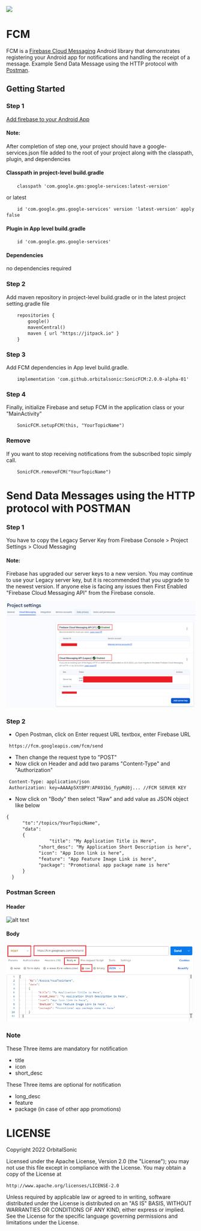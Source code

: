 [![](https://jitpack.io/v/orbitalsonic/SonicFCM.svg)](https://jitpack.io/#orbitalsonic/SonicFCM)
# FCM

FCM is a [Firebase Cloud Messaging](https://firebase.google.com/docs/cloud-messaging) Android library that demonstrates registering your Android app for notifications and handling the receipt of a message. Example Send Data Message using the HTTP protocol with [Postman](https://www.postman.com/).

## Getting Started

### Step 1

[Add firebase to your Android App](https://firebase.google.com/docs/android/setup)

#### Note:
After completion of step one, your project should have a google-services.json file added to the root of your project along with the classpath, plugin, and dependencies

#### Classpath in project-level build.gradle
```
    classpath 'com.google.gms:google-services:latest-version'
```
or latest
```
    id 'com.google.gms.google-services' version 'latest-version' apply false
```

#### Plugin in App level build.gradle
```
    id 'com.google.gms.google-services'
```
#### Dependencies
no dependencies required

### Step 2

Add maven repository in project-level build.gradle or in the latest project setting.gradle file
```
    repositories {
        google()
        mavenCentral()
        maven { url "https://jitpack.io" }
    }
```  

### Step 3

Add FCM dependencies in App level build.gradle.
```
    implementation 'com.github.orbitalsonic:SonicFCM:2.0.0-alpha-01'
```  


### Step 4

Finally, initialize Firebase and setup FCM in the application class or your "MainActivity"

```
    SonicFCM.setupFCM(this, "YourTopicName")
```


### Remove

If you want to stop receiving notifications from the subscribed topic simply call.
```
    SonicFCM.removeFCM("YourTopicName")
```

# Send Data Messages using the HTTP protocol with POSTMAN

### Step 1

You have to copy the Legacy Server Key from Firebase Console > Project Settings > Cloud Messaging

#### Note:

Firebase has upgraded our server keys to a new version. You may continue to use your Legacy server key, but it is recommended that you upgrade to the newest version.
If anyone else is facing any issues then First Enabled "Firebase Cloud Messaging API" from the Firebase console.

![alt text](https://github.com/orbitalsonic/SonicFCM/blob/master/Screenshots/firebase_screen3.png?raw=true)

### Step 2

* Open Postman, click on Enter request URL textbox, enter Firebase URL
```
 https://fcm.googleapis.com/fcm/send
```
* Then change the request type to "POST"
* Now click on Header and add two params "Content-Type" and "Authorization"
```
 Content-Type: application/json
 Authorization: key=AAAAp5XtBPY:APA91bG_fypMd0j... //FCM SERVER KEY
```
* Now click on "Body" then select "Raw" and add value as JSON object like below
```
{
      "to":"/topics/YourTopicName", 
      "data":
      {
                "title": "My Application Title is Here",
	        "short_desc": "My Application Short Description is here",
	        "icon": "App Icon link is here",
	        "feature": "App Feature Image Link is here",
	        "package": "Promotional app package name is here"
      }
  }
```
### Postman Screen

#### Header

![alt text](https://github.com/orbitalsonic/SonicFCM/blob/master/Screenshots/postman_screen1.png?raw=true)

#### Body

![alt text](https://github.com/orbitalsonic/SonicFCM/blob/master/Screenshots/postman_screen2.png?raw=true)

### Note

These Three items are mandatory for notification
* title
* icon
* short_desc

These Three items are optional for notification
* long_desc
* feature
* package (in case of other app promotions)


# LICENSE

Copyright 2022 OrbitalSonic

Licensed under the Apache License, Version 2.0 (the "License");
you may not use this file except in compliance with the License.
You may obtain a copy of the License at

    http://www.apache.org/licenses/LICENSE-2.0

Unless required by applicable law or agreed to in writing, software
distributed under the License is distributed on an "AS IS" BASIS,
WITHOUT WARRANTIES OR CONDITIONS OF ANY KIND, either express or implied.
See the License for the specific language governing permissions and
limitations under the License.

